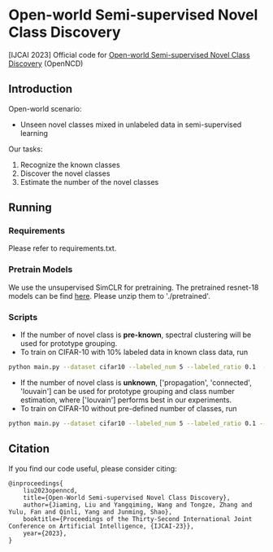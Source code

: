 # Open-world Semi-supervised Novel Class Discovery
[IJCAI 2023] Official code for [Open-world Semi-supervised Novel Class Discovery](https://arxiv.org/abs/2305.13095) (OpenNCD)

## Introduction

Open-world scenario: 

- Unseen novel classes mixed in unlabeled data in semi-supervised learning

Our tasks:

1. Recognize the known classes
2. Discover the novel classes
3. Estimate the number of the novel classes



## Running

### Requirements

Please refer to requirements.txt.

### Pretrain Models

We use the unsupervised SimCLR for pretraining. The pretrained resnet-18 models can be find [here](https://drive.google.com/drive/folders/1brOsw-09BKJLu0W6aTDsjYtYNDDFDnct?usp=share_link). Please unzip them to './pretrained'.



### Scripts

- If the number of novel class is **pre-known**, spectral clustering will be used for prototype grouping. 
- To train on CIFAR-10 with 10\% labeled data in known class data, run
```bash
python main.py --dataset cifar10 --labeled_num 5 --labeled_ratio 0.1  --save_log
```


- If the number of novel class is **unknown**, ['propagation', 'connected', 'louvain'] can be used for prototype grouping and class number estimation, where ['louvain'] performs best in our experiments. 
- To train on CIFAR-10 without pre-defined number of classes, run
```bash
python main.py --dataset cifar10 --labeled_num 5 --labeled_ratio 0.1 --group_method louvain  --unknown_n_cls --save_log
```


## Citation

If you find our code useful, please consider citing:

```
@inproceedings{
    liu2023openncd,
    title={Open-World Semi-supervised Novel Class Discovery},
    author={Jiaming, Liu and Yangqiming, Wang and Tongze, Zhang and Yulu, Fan and Qinli, Yang and Junming, Shao},
    booktitle={Proceedings of the Thirty-Second International Joint Conference on Artificial Intelligence, {IJCAI-23}},
    year={2023},
}
